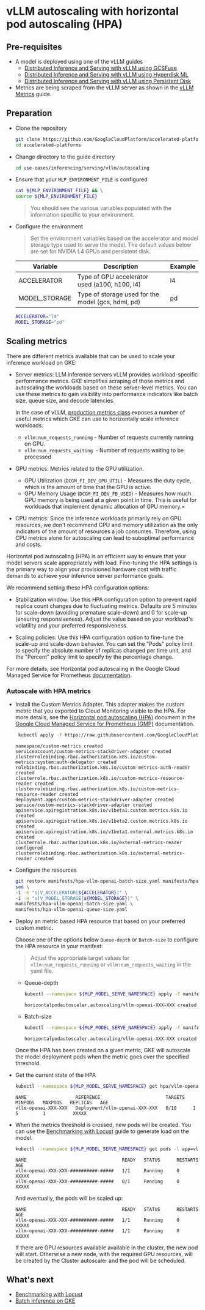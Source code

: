 # vLLM autoscaling with horizontal pod autoscaling (HPA)

## Pre-requisites

- A model is deployed using one of the vLLM guides
  - [Distributed Inference and Serving with vLLM using GCSFuse](/use-cases/inferencing/serving/vllm/gcsfuse/README.md)
  - [Distributed Inference and Serving with vLLM using Hyperdisk ML](/use-cases/inferencing/serving/vllm/hyperdisk-ml/README.md)
  - [Distributed Inference and Serving with vLLM using Persistent Disk](/use-cases/inferencing/serving/vllm/persistent-disk/README.md)
- Metrics are being scraped from the vLLM server as shown in the
  [vLLM Metrics](/use-cases/inferencing/serving/vllm/metrics/README.md) guide.

## Preparation

- Clone the repository

  ```sh
  git clone https://github.com/GoogleCloudPlatform/accelerated-platforms && \
  cd accelerated-platforms
  ```

- Change directory to the guide directory

  ```sh
  cd use-cases/inferencing/serving/vllm/autoscaling
  ```

- Ensure that your `MLP_ENVIRONMENT_FILE` is configured

  ```sh
  cat ${MLP_ENVIRONMENT_FILE} && \
  source ${MLP_ENVIRONMENT_FILE}
  ```

  > You should see the various variables populated with the information specific
  > to your environment.

- Configure the environment

  > Set the environment variables based on the accelerator and model storage
  > type used to serve the model. The default values below are set for NVIDIA L4
  > GPUs and persistent disk.

  | Variable      | Description                                        | Example |
  | ------------- | -------------------------------------------------- | ------- |
  | ACCELERATOR   | Type of GPU accelerator used (a100, h100, l4)      | l4      |
  | MODEL_STORAGE | Type of storage used for the model (gcs, hdml, pd) | pd      |

  ```sh
  ACCELERATOR="l4"
  MODEL_STORAGE="pd"
  ```

## Scaling metrics

There are different metrics available that can be used to scale your inference
workload on GKE:

- Server metrics: LLM inference servers vLLM provides workload-specific
  performance metrics. GKE simplifies scraping of those metrics and autoscaling
  the workloads based on these server-level metrics. You can use these metrics
  to gain visibility into performance indicators like batch size, queue size,
  and decode latencies.

  In the case of vLLM,
  [production metrics class](https://docs.vllm.ai/en/latest/serving/metrics.html)
  exposes a number of useful metrics which GKE can use to horizontally scale
  inference workloads.

  - `vllm:num_requests_running` - Number of requests currently running on GPU.
  - `vllm:num_requests_waiting `- Number of requests waiting to be processed

- GPU metrics: Metrics related to the GPU utilization.

  - GPU Utilization (`DCGM_FI_DEV_GPU_UTIL`) - Measures the duty cycle, which is
    the amount of time that the GPU is active.
  - GPU Memory Usage (`DCGM_FI_DEV_FB_USED`) - Measures how much GPU memory is
    being used at a given point in time. This is useful for workloads that
    implement dynamic allocation of GPU memory.=

- CPU metrics: Since the inference workloads primarily rely on GPU resources, we
  don't recommend CPU and memory utilization as the only indicators of the
  amount of resources a job consumes. Therefore, using CPU metrics alone for
  autoscaling can lead to suboptimal performance and costs.

Horizontal pod autoscaling (HPA) is an efficient way to ensure that your model
servers scale appropriately with load. Fine-tuning the HPA settings is the
primary way to align your provisioned hardware cost with traffic demands to
achieve your inference server performance goals.

We recommend setting these HPA configuration options:

- Stabilization window: Use this HPA configuration option to prevent rapid
  replica count changes due to fluctuating metrics. Defaults are 5 minutes for
  scale-down (avoiding premature scale-down) and 0 for scale-up (ensuring
  responsiveness). Adjust the value based on your workload's volatility and your
  preferred responsiveness.

- Scaling policies: Use this HPA configuration option to fine-tune the scale-up
  and scale-down behavior. You can set the "Pods" policy limit to specify the
  absolute number of replicas changed per time unit, and the "Percent" policy
  limit to specify by the percentage change.

For more details, see Horizontal pod autoscaling in the Google Cloud Managed
Service for Prometheus
[documentation](https://cloud.google.com/kubernetes-engine/docs/horizontal-pod-autoscaling).

### Autoscale with HPA metrics

- Install the Custom Metrics Adapter. This adapter makes the custom metric that
  you exported to Cloud Monitoring visible to the HPA. For more details, see the
  [Horizontal pod autoscaling (HPA)](https://cloud.google.com/stackdriver/docs/managed-prometheus/hpa)
  document in the
  [Google Cloud Managed Service for Prometheus (GMP)](https://cloud.google.com/stackdriver/docs/managed-prometheus)
  documentation.

  ```sh
   kubectl apply -f https://raw.githubusercontent.com/GoogleCloudPlatform/k8s-stackdriver/master/custom-metrics-stackdriver-adapter/deploy/production/adapter_new_resource_model.yaml
  ```

  ```
  namespace/custom-metrics created
  serviceaccount/custom-metrics-stackdriver-adapter created
  clusterrolebinding.rbac.authorization.k8s.io/custom-metrics:system:auth-delegator created
  rolebinding.rbac.authorization.k8s.io/custom-metrics-auth-reader created
  clusterrole.rbac.authorization.k8s.io/custom-metrics-resource-reader created
  clusterrolebinding.rbac.authorization.k8s.io/custom-metrics-resource-reader created
  deployment.apps/custom-metrics-stackdriver-adapter created
  service/custom-metrics-stackdriver-adapter created
  apiservice.apiregistration.k8s.io/v1beta1.custom.metrics.k8s.io created
  apiservice.apiregistration.k8s.io/v1beta2.custom.metrics.k8s.io created
  apiservice.apiregistration.k8s.io/v1beta1.external.metrics.k8s.io created
  clusterrole.rbac.authorization.k8s.io/external-metrics-reader configured
  clusterrolebinding.rbac.authorization.k8s.io/external-metrics-reader created
  ```

- Configure the resources

  ```sh
  git restore manifests/hpa-vllm-openai-batch-size.yaml manifests/hpa-vllm-openai-queue-size.yaml
  sed \
  -i -e "s|V_ACCELERATOR|${ACCELERATOR}|" \
  -i -e "s|V_MODEL_STORAGE|${MODEL_STORAGE}|" \
  manifests/hpa-vllm-openai-batch-size.yaml \
  manifests/hpa-vllm-openai-queue-size.yaml
  ```

- Deploy an metric based HPA resource that based on your preferred custom
  metric.

  Choose one of the options below `Queue-depth` or `Batch-size` to configure the
  HPA resource in your manifest:

  > Adjust the appropriate target values for `vllm:num_requests_running` or
  > `vllm:num_requests_waiting` in the yaml file.

  - Queue-depth

    ```sh
    kubectl --namespace ${MLP_MODEL_SERVE_NAMESPACE} apply -f manifests/hpa-vllm-openai-queue-size.yaml
    ```

    ```
    horizontalpodautoscaler.autoscaling/vllm-openai-XXX-XXX created
    ```

  - Batch-size

    ```sh
    kubectl --namespace ${MLP_MODEL_SERVE_NAMESPACE} apply -f manifests/hpa-vllm-openai-batch-size.yaml
    ```

    ```
    horizontalpodautoscaler.autoscaling/vllm-openai-XXX-XXX created
    ```

  Once the HPA has been created on a given metric, GKE will autoscale the model
  deployment pods when the metric goes over the specified threshold.

- Get the current state of the HPA

  ```sh
  kubectl --namespace ${MLP_MODEL_SERVE_NAMESPACE} get hpa/vllm-openai-${MODEL_STORAGE}-${ACCELERATOR}
  ```

  ```
  NAME                  REFERENCE                        TARGETS   MINPODS   MAXPODS   REPLICAS   AGE
  vllm-openai-XXX-XXX   Deployment/vllm-openai-XXX-XXX   0/10      1         5         1          XXXXX
  ```

- When the metrics threshold is crossed, new pods will be created. You can use
  the [Benchmarking with Locust](/use-cases/inferencing/benchmark/README.md)
  guide to generate load on the model.

  ```sh
  kubectl --namespace ${MLP_MODEL_SERVE_NAMESPACE} get pods -l app=vllm-openai-${MODEL_STORAGE}-${ACCELERATOR} --watch
  ```

  ```
  NAME                                   READY   STATUS      RESTARTS   AGE
  vllm-openai-XXX-XXX-##########-#####   1/1     Running     0          XXXXX
  vllm-openai-XXX-XXX-##########-#####   0/1     Pending     0          XXXXX
  ```

  And eventually, the pods will be scaled up:

  ```
  NAME                                   READY   STATUS      RESTARTS   AGE
  vllm-openai-XXX-XXX-##########-#####   1/1     Running     0          XXXXX
  vllm-openai-XXX-XXX-##########-#####   1/1     Running     0          XXXXX
  ```

  If there are GPU resources available available in the cluster, the new pod
  will start. Otherwise a new node, with the required GPU resources, will be
  created by the Cluster autoscaler and the pod will be scheduled.

## What's next

- [Benchmarking with Locust](/use-cases/inferencing/benchmark/README.md)
- [Batch inference on GKE](/use-cases/inferencing/batch-inference/README.md)
